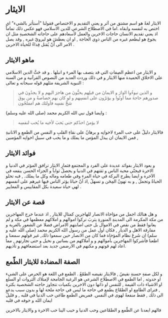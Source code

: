 # الايثار
الايثار لغةً هو اسم مشتق من آثر و يعني التقديم و الاختصاص فقولنا "أستأثر بالشيء"   اي اختص به لنفسه وابقاه .اما في الاصطلاح الشرعي للدين الاسلامي فهو عكس ذلك تماماً اذ يعني تقديم الانسان حاجات الاخرين والعمل لأسعادهم  على حاجاته الشخصيةِ مثل ان يجوع هو ليطعم غيره من الناس ذوِي الحاجة , او ان يعطشَ هو ليرويّ  غيره , وقد يصل الامر الى أنّ يُقتل فِداءً للحياة الاخرين . 
## ماهو الايثار
و الايثار من اعظمِ الصِفاتِ التي قد يتصف بها المرء و انبلها . و قد حَثَّ الدين الاسلامي على الاخلاق الحميدة منها الايثار و في ذلك وردت العديد من النصوص القرآنية و من السنة النبوية الشريفة مثلهم قوله سبحانه و تعالى :  
> و الذين تبوءُوا الدارَ و الايمانَ من قبلِهم يحبُّونَ من هاجرَ اليهم و لا يجدُونَ في صدورِهم حاجةَ مما أُوتُوا و يؤثرُون على انفسِهم و لو كان بهم خصاصةُ و من يوقَ شحَّ نفسِه فأولئك هم امفلحُون 

وايضا  قول نبي الله الكريم محمد (صلى الله عليه وسلم) : 
> لا يؤمنُ احدُكم حتى يَحبَ لأخيه ما يُحب لنفسِه 

 فالايثار دليلٌ على حب المرءِ لاخوانِه و برهانٌ على نقاءِ القلبِ و النفسِ من الطمعِ و الانانيةِ , فمن الايمان ان يبذل المؤمن ما يملك و ما يحب في سبيلِ اخوانِه المؤمنين 
## فوائد الايثار
و يعود الايثار بفوائد عديدة على الفرد و المجتمع فثمار الايثار ترافق المؤثر في الدنيا و الاخرة فيجنّي محبة الناس و ثقتهم في الدنيا و يحصلُ ثواباً و الجزاء الحسن  ينفعه في الآخرة و ايضا  يطرح البركة في حياة المرء وفي طعامه وماله وكل ما يملك.  , فبه تحلو الحياةٌ وتجملٌ , و به تهونٌ المِحَن و تسهلُ ,اذ أنّ حياةً يؤثر الناس فيها غيرهم على انفسهم لهي حياة سعيدة بكل المقاييس و المعايير .

## قصة عن الايثار 
و هل هنالك اجمل من مؤاخاة الانصار للهاجرين كمثالِ للايثار , اذ عندما خرج المهاجرين من مكة المكرمة الى المدينةِ المنورةِ يثربَ تركوا اموالهم و املاكهم معظمها في مكة و لم يعانوا فقط من نقص في الاموال بل حتى اصابتهم الامراض فضلا عن الشعور بالغربة و مفارقة الاهل و الديار , فكان اول عمل من رسول الله الكريم محمد (صلى الله عليه و سلم)  ان شَرعَ نظام المؤخاة فما كان من  الانصار حين سمعوا ذلك, غير قولهم سمعنا و اطعنا فأشركوا المهاجرين بأموالهم و و أملاكهم من بساتين و نخيل و حتى تجارتهم , مما اعاد لهم قوتهم و مكنهم في الارضمن جديد بعد استضعافهم و تأذيهم.        

## الصفة المضادة للايثار الطّمع
و لكل صفةِ حسنةِ نقيضُ , فالايثار نقيضه الطمّعُ . الطمع في اللغة هو الحرص على الشيء او حدوثه  , اما الطمع في الاصطلاح الشرعي هو الرغبة الجامحة لإمتلاك الثروات او السلع او الاشياء ذات القيمة , للنفس او ذاتها دون الاخرين  بكميات تتجاوز  حاجته الشخصية بكثرة , فتراى الطامِع او الطمّاع يطمع في حاجة ما ليس في حاجة ملحة لها و بدون سبب يدعو الى ذلك , فقط منفعةً لهوى في النفس. فمريض الطمعِ طاغي حب الدنيا في قلبه , و قليلٌ ايمان الله و خوفه في قلبه 

فالهم ابعدنا عن الطّمع و الطمّاعين وحب الدنيا و حبب الينا حب الاخرة و والايثار بالاخرين  
 
